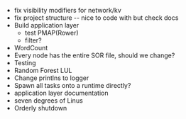 - fix visibility modifiers for network/kv
- fix project structure -- nice to code with but check docs
- Build application layer
  - test PMAP(Rower)
  - filter?
- WordCount
- Every node has the entire SOR file, should we change?
- Testing
- Random Forest LUL
- Change printlns to logger
- Spawn all tasks onto a runtime directly?
- application layer documentation
- seven degrees of Linus
- Orderly shutdown
